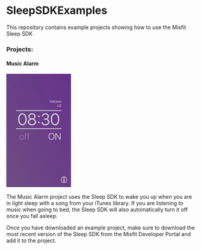 # SleepSDKExamples

This repository contains example projects showing how to use the Misfit Sleep SDK

### Projects:
#### Music Alarm
![](https://github.com/Misfit-Developers/SleepSDKExamples/blob/master/readmeImg/musicAlarmMain.png)

The Music Alarm project uses the Sleep SDK to wake you up when you are in light sleep with a song from your iTunes library. If you are listening to music when going to bed, the Sleep SDK will also automatically turn it off once you fall asleep.

Once you have downloaded an example project, make sure to download the most recent version of the Sleep SDK from the Misfit Developer Portal and add it to the project.